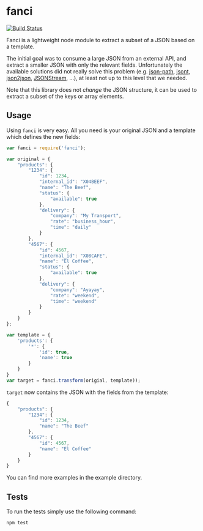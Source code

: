fanci
=====

[![Build Status](https://travis-ci.org/metaodi/fanci.svg?branch=master)](https://travis-ci.org/metaodi/fanci)

Fanci is a lightweight node module to extract a subset of a JSON based on a template.

The initial goal was to consume a large JSON from an external API, and extract a smaller JSON with only the relevant fields.
Unfortunately the available solutions did not really solve this problem (e.g.  [json-path][json-path], [jsont][jsont], [json2json][json2json], [JSONStream][jsonstream], ...), at least not up to this level that we needed.

Note that this library does not _change_ the JSON structure, it can be used to extract a subset of the keys or array elements.

## Usage

Using `fanci` is very easy. All you need is your original JSON and a template which defines the new fields:

```javascript
var fanci = require('fanci');

var original = {
    "products": {
        "1234": {
            "id": 1234,
            "internal_id": "X04BEEF",
            "name": "The Beef",
            "status": {
                "available": true
            },
            "delivery": {
                "company": "My Transport",
                "rate": "business_hour",
                "time": "daily"
            }
        },
        "4567": {
            "id": 4567,
            "internal_id": "X08CAFE",
            "name": "El Coffee",
            "status": {
                "available": true
            },
            "delivery": {
                "company": "Ayayay",
                "rate": "weekend",
                "time": "weekend"
            }
        }
    }
};

var template = {
    'products': {
        '*': {
            'id': true,
            'name': true
        }
    }
}
var target = fanci.transform(origial, template));
```

`target` now contains the JSON with the fields from the template:

```javascript
{
    "products": {
        "1234": {
            "id": 1234,
            "name": "The Beef"
        },
        "4567": {
            "id": 4567,
            "name": "El Coffee"
        }
    }
}
```

You can find more examples in the example directory.

## Tests

To run the tests simply use the following command:

```bash
npm test
```

[json-path]: https://github.com/flitbit/json-path
[jsont]: https://github.com/CamShaft/jsont
[json2json]: https://github.com/joelvh/json2json
[jsonstream]: https://github.com/dominictarr/JSONStream
